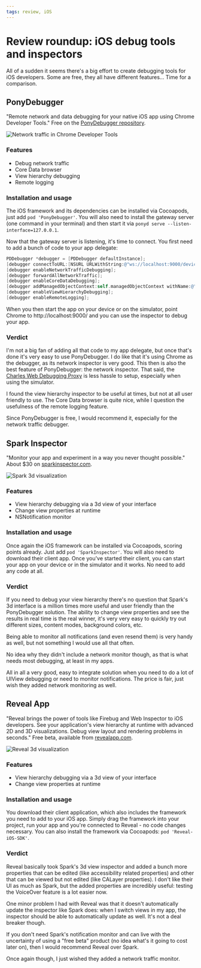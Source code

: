 ```yaml
---
tags: review, iOS
---
```


# Review roundup: iOS debug tools and inspectors
All of a sudden it seems there's a big effort to create debugging tools for iOS developers. Some are free, they all have different features... Time for a comparison.

## PonyDebugger
"Remote network and data debugging for your native iOS app using Chrome Developer Tools." Free on the [PonyDebugger repository](https://github.com/square/PonyDebugger).

![Network traffic in Chrome Developer Tools](/articles/images/ponydebugger.png)

### Features
- Debug network traffic
- Core Data browser
- View hierarchy debugging
- Remote logging

### Installation and usage
The iOS framework and its dependencies can be installed via Cocoapods, just add `pod 'PonyDebugger'`. You will also need to install the gateway server (one command in your terminal) and then start it via `ponyd serve --listen-interface=127.0.0.1`.

Now that the gateway server is listening, it's time to connect. You first need to add a bunch of code to your app delegate:

```objective-c
PDDebugger *debugger = [PDDebugger defaultInstance];
[debugger connectToURL:[NSURL URLWithString:@"ws://localhost:9000/device"]];
[debugger enableNetworkTrafficDebugging];
[debugger forwardAllNetworkTraffic];
[debugger enableCoreDataDebugging];
[debugger addManagedObjectContext:self.managedObjectContext withName:@"My MOC"];
[debugger enableViewHierarchyDebugging];
[debugger enableRemoteLogging];
```

When you then start the app on your device or on the simulator, point Chrome to http://localhost:9000/ and you can use the inspector to debug your app.

### Verdict
I'm not a big fan of adding all that code to my app delegate, but once that's done it's very easy to use PonyDebugger. I do like that it's using Chrome as the debugger, as its network inspector is very good. This then is also the best feature of PonyDebugger: the network inspector. That said, the [Charles Web Debugging Proxy](http://www.charlesproxy.com) is less hassle to setup, especially when using the simulator.

I found the view hierarchy inspector to be useful at times, but not at all user friendly to use. The Core Data browser is quite nice, while I question the usefulness of the remote logging feature.

Since PonyDebugger is free, I would recommend it, especially for the network traffic debugger.


## Spark Inspector
"Monitor your app and experiment in a way you never thought possible." About $30 on [sparkinspector.com](http://sparkinspector.com).

![Spark 3d visualization](/articles/images/spark.jpg)

### Features
- View hierarchy debugging via a 3d view of your interface
- Change view properties at runtime
- NSNotification monitor

### Installation and usage
Once again the iOS framework can be installed via Cocoapods, scoring points already. Just add `pod 'SparkInspector'`. You will also need to download their client app. Once you've started their client, you can start your app on your device or in the simulator and it works. No need to add any code at all.

### Verdict
If you need to debug your view hierarchy there's no question that Spark's 3d interface is a million times more useful and user friendly than the PonyDebugger solution. The ability to change view properties and see the results in real time is the real winner, it's very very easy to quickly try out different sizes, content modes, background colors, etc.

Being able to monitor all notifications (and even resend them) is very handy as well, but not something I would use all that often.

No idea why they didn't include a network monitor though, as that is what needs most debugging, at least in my apps.

All in all a very good, easy to integrate solution when you need to do a lot of UIView debugging or need to monitor notifications. The price is fair, just wish they added network monitoring as well.


## Reveal App
"Reveal brings the power of tools like Firebug and Web Inspector to iOS developers. See your application's view hierarchy at runtime with advanced 2D and 3D visualizations. Debug view layout and rendering problems in seconds." Free beta, available from [revealapp.com](http://revealapp.com).

![Reveal 3d visualization](/articles/images/reveal.jpg)

### Features
- View hierarchy debugging via a 3d view of your interface
- Change view properties at runtime

### Installation and usage
You download their client application, which also includes the framework you need to add to your iOS app. Simply drag the framework into your project, run your app and you're connected to Reveal - no code changes necessary. You can also install the framework via Cocoapods: `pod 'Reveal-iOS-SDK'`.

### Verdict
Reveal basically took Spark's 3d view inspector and added a bunch more properties that can be edited (like accessibility related properties) and other that can be viewed but not edited (like CALayer properties). I don't like their UI as much as Spark, but the added properties are incredibly useful: testing the VoiceOver feature is a lot easier now.

One minor problem I had with Reveal was that it doesn't automatically update the inspector like Spark does: when I switch views in my app, the inspector should be able to automatically update as well. It's not a deal breaker though.

If you don't need Spark's notification monitor and can live with the uncertainty of using a "free beta" product (no idea what's it going to cost later on), then I would recommend Reveal over Spark.

Once again though, I just wished they added a network traffic monitor.
